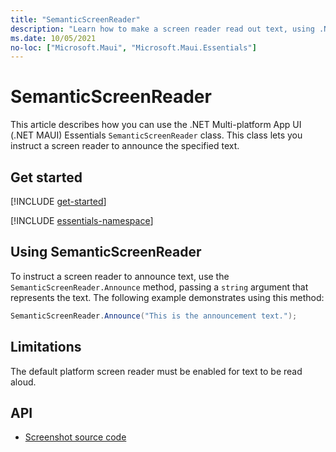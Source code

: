 ```yaml
---
title: "SemanticScreenReader"
description: "Learn how to make a screen reader read out text, using .NET MAUI. The SemanticScreenReader class in Microsoft.Maui.Essentials namespace is used to instruct a screen reader to announce the specified text."
ms.date: 10/05/2021
no-loc: ["Microsoft.Maui", "Microsoft.Maui.Essentials"]
---
```


# SemanticScreenReader

This article describes how you can use the .NET Multi-platform App UI (.NET MAUI) Essentials `SemanticScreenReader` class. This class lets you instruct a screen reader to announce the specified text.

## Get started

[!INCLUDE [get-started](includes/get-started.md)]

[!INCLUDE [essentials-namespace](includes/essentials-namespace.md)]

## Using SemanticScreenReader

To instruct a screen reader to announce text, use the `SemanticScreenReader.Announce` method, passing a `string` argument that represents the text. The following example demonstrates using this method:

```csharp
SemanticScreenReader.Announce("This is the announcement text.");
```

## Limitations

The default platform screen reader must be enabled for text to be read aloud.

<!-- Todo: insert link to relevant section of accessibility doc that discusses enabling screen readers. -->

## API

- [Screenshot source code](https://github.com/dotnet/maui/tree/main/src/Essentials/src/SemanticScreenReader)
<!-- - [Screenshot API documentation](xref:Microsoft.Maui.Essentials.SemanticScreenReader)-->
